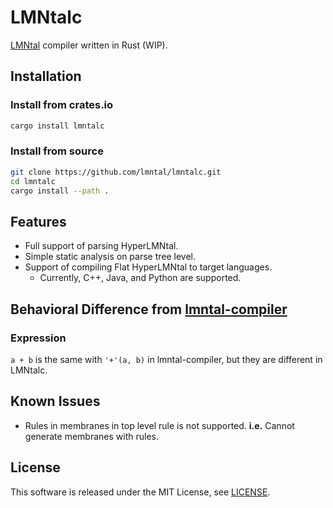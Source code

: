 # LMNtalc

[LMNtal](https://www.ueda.info.waseda.ac.jp/lmntal/index.php) compiler written in Rust (WIP).

## Installation

### Install from crates.io

```sh
cargo install lmntalc
```

### Install from source

```sh
git clone https://github.com/lmntal/lmntalc.git
cd lmntalc
cargo install --path .
```

## Features

- Full support of parsing HyperLMNtal.
- Simple static analysis on parse tree level.
- Support of compiling Flat HyperLMNtal to target languages.
  - Currently, C++, Java, and Python are supported.

## Behavioral Difference from [lmntal-compiler](https://github.com/lmntal/lmntal-compiler)

### Expression

`a + b` is the same with `'+'(a, b)` in lmntal-compiler,
but they are different in LMNtalc.

## Known Issues

- Rules in membranes in top level rule is not supported. **i.e.** Cannot generate membranes with rules.

## License

This software is released under the MIT License, see [LICENSE](LICENSE).